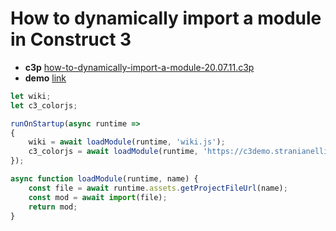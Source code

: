 # How to dynamically import a module in Construct 3

* **c3p** [how-to-dynamically-import-a-module-20.07.11.c3p](source/c3p/how-to-dynamically-import-a-module-20.07.11.c3p)
* **demo** [link](demo)

```javascript
let wiki;
let c3_colorjs;

runOnStartup(async runtime =>
{
	wiki = await loadModule(runtime, 'wiki.js');
	c3_colorjs = await loadModule(runtime, 'https://c3demo.stranianelli.com/javascript/000-snippets/c3_colors_helper.js');
});

async function loadModule(runtime, name) {
	const file = await runtime.assets.getProjectFileUrl(name);
    const mod = await import(file);
	return mod;
}

```